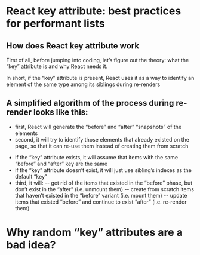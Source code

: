 # React key attribute: best practices for performant lists

## How does React key attribute work

First of all, before jumping into coding, let’s figure out the theory: what the “key” attribute is and why React needs it.

In short, if the “key” attribute is present, React uses it as a way to identify an element of the same type among its siblings during re-renders

## A simplified algorithm of the process during re-render looks like this:

* first, React will generate the “before” and “after” “snapshots” of the elements
* second, it will try to identify those elements that already existed on the page, so that it can re-use them instead of creating them from scratch 
- if the “key” attribute exists, it will assume that items with the same “before” and “after” key are the same
- if the “key” attribute doesn’t exist, it will just use sibling’s indexes as the default “key”
- third, it will:
-- get rid of the items that existed in the “before” phase, but don’t exist in the “after” (i.e. unmount them)
-- create from scratch items that haven’t existed in the “before” variant (i.e. mount them)
-- update items that existed “before” and continue to exist “after” (i.e. re-render them)

# Why random “key” attributes are a bad idea?